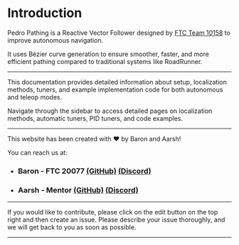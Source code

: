 # Introduction

Pedro Pathing is a Reactive Vector Follower designed by [FTC Team 10158](https://ftcscout.org/teams/10158?season=2023) to improve autonomous navigation. 

It uses Bézier curve generation to ensure smoother, faster, and more efficient pathing compared to traditional systems like RoadRunner.

---

This documentation provides detailed information about setup, localization methods, tuners, and example implementation code for both autonomous and teleop modes.

Navigate through the sidebar to access detailed pages on localization methods, automatic tuners, PID tuners, and code examples.

---

This website has been created with ❤️ by Baron and Aarsh! 

You can reach us at:

- ### Baron - FTC 20077 [(GitHub)](https://github.com/BaronClaps) [(Discord)](https://discord.com/users/813531426603270144)
- ### Aarsh - Mentor [(GitHub)](https://github.com/randomSmarts) [(Discord)](https://discord.com/users/748927855219703959)

---

If you would like to contribute, please click on the edit button on the top right and then create an issue.
Please describe your issue thoroughly, and we will get back to you as soon as possible.

---
